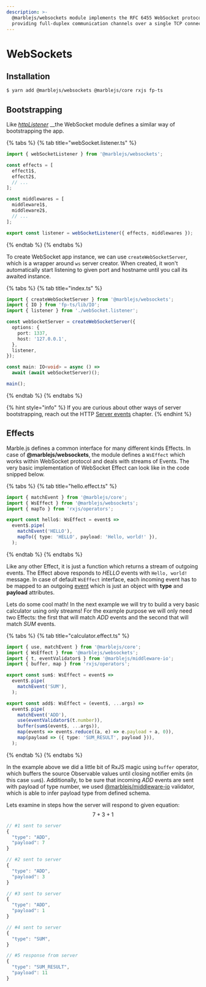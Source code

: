 ```yaml
---
description: >-
  @marblejs/websockets module implements the RFC 6455 WebSocket protocol,
  providing full-duplex communication channels over a single TCP connection.
---
```


# WebSockets

## Installation

```bash
$ yarn add @marblejs/websockets @marblejs/core rxjs fp-ts
```

## Bootstrapping

Like [_httpListener_](../other/api-reference/core/core-httplistener.md) \_\_the WebSocket module defines a similar way of bootstrapping the app.

{% tabs %}
{% tab title="webSocket.listener.ts" %}
```typescript
import { webSocketListener } from '@marblejs/websockets';

const effects = [
  effect1$,
  effect2$,
  // ...
];

const middlewares = [
  middleware1$,
  middleware2$,
  // ...
];

export const listener = webSocketListener({ effects, middlewares });
```
{% endtab %}
{% endtabs %}

To create WebSocket app instance, we can use `createWebSocketServer`, which is a wrapper around `ws` server creator. When created, it won't automatically start listening to given port and hostname until you call its awaited instance.

{% tabs %}
{% tab title="index.ts" %}
```typescript
import { createWebSocketServer } from '@marblejs/websockets';
import { IO } from 'fp-ts/lib/IO';
import { listener } from './webSocket.listener';

const webSocketServer = createWebSocketServer({
  options: {
    port: 1337,
    host: '127.0.0.1',
  }, 
  listener,
});

const main: IO<void> = async () =>
  await (await webSocketServer)();

main();
```
{% endtab %}
{% endtabs %}

{% hint style="info" %}
If you are curious about other ways of server bootstrapping, reach out the HTTP [Server events](../http/advanced/server-events.md) chapter.
{% endhint %}

## Effects

Marble.js defines a common interface for many different kinds Effects. In case of **@marblejs/websockets**, the module defines a `WsEffect` which works within WebSocket protocol and deals with streams of Events. The very basic implementation of WebSocket Effect can look like in the code snipped below.

{% tabs %}
{% tab title="hello.effect.ts" %}
```typescript
import { matchEvent } from '@marblejs/core';
import { WsEffect } from '@marblejs/websockets';
import { mapTo } from 'rxjs/operators';

export const hello$: WsEffect = event$ =>
  event$.pipe(
    matchEvent('HELLO'),
    mapTo({ type: 'HELLO', payload: 'Hello, world!' }),
  );
```
{% endtab %}
{% endtabs %}

Like any other Effect, it is just a function which returns a stream of outgoing events. The Effect above responds to _HELLO_ events with `Hello, world!` message. In case of default `WsEffect` interface, each incoming event has to be mapped to an outgoing [event](core-concepts/events.md) which is just an object with **type** and **payload** attributes.

Lets do some cool math! In the next example we will try to build a very basic calculator using only streams! For the example purpose we will only need two Effects: the first that will match _ADD_ events and the second that will match _SUM_ events.

{% tabs %}
{% tab title="calculator.effect.ts" %}
```typescript
import { use, matchEvent } from '@marblejs/core';
import { WsEffect } from '@marblejs/websockets';
import { t, eventValidator$ } from '@marblejs/middleware-io';
import { buffer, map } from 'rxjs/operators';

export const sum$: WsEffect = event$ =>
  event$.pipe(
    matchEvent('SUM'),
  );

export const add$: WsEffect = (event$, ...args) =>
  event$.pipe(
    matchEvent('ADD'),
    use(eventValidator$(t.number)),
    buffer(sum$(event$, ...args)),
    map(events => events.reduce((a, e) => e.payload + a, 0)),
    map(payload => ({ type: 'SUM_RESULT', payload })),
  );
```
{% endtab %}
{% endtabs %}

In the example above we did a little bit of RxJS magic using `buffer` operator, which buffers the source Observable values until closing notifier emits \(in this case `sum$`\). Additionally, to be sure that incoming _ADD_ events are sent with payload of type number, we used [@marblejs/middleware-io](../other/api-reference/middleware-io.md) validator, which is able to infer payload type from defined schema.

Lets examine in steps how the server will respond to given equation: $$7 + 3 + 1$$

```javascript
// #1 sent to server
{
  "type": "ADD",
  "payload": 7
}

// #2 sent to server
{
  "type": "ADD",
  "payload": 3
}

// #3 sent to server
{
  "type": "ADD",
  "payload": 1
}

// #4 sent to server
{
  "type": "SUM",
}

// #5 response from server
{
  "type": "SUM_RESULT",
  "payload": 11
}
```


